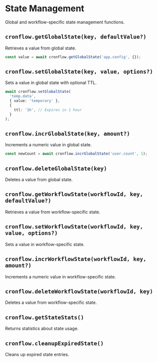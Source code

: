 # State Management

Global and workflow-specific state management functions.

## `cronflow.getGlobalState(key, defaultValue?)`

Retrieves a value from global state.

```typescript
const value = await cronflow.getGlobalState('app.config', {});
```

## `cronflow.setGlobalState(key, value, options?)`

Sets a value in global state with optional TTL.

```typescript
await cronflow.setGlobalState(
  'temp.data',
  { value: 'temporary' },
  {
    ttl: '1h', // Expires in 1 hour
  }
);
```

## `cronflow.incrGlobalState(key, amount?)`

Increments a numeric value in global state.

```typescript
const newCount = await cronflow.incrGlobalState('user.count', 1);
```

## `cronflow.deleteGlobalState(key)`

Deletes a value from global state.

## `cronflow.getWorkflowState(workflowId, key, defaultValue?)`

Retrieves a value from workflow-specific state.

## `cronflow.setWorkflowState(workflowId, key, value, options?)`

Sets a value in workflow-specific state.

## `cronflow.incrWorkflowState(workflowId, key, amount?)`

Increments a numeric value in workflow-specific state.

## `cronflow.deleteWorkflowState(workflowId, key)`

Deletes a value from workflow-specific state.

## `cronflow.getStateStats()`

Returns statistics about state usage.

## `cronflow.cleanupExpiredState()`

Cleans up expired state entries.
